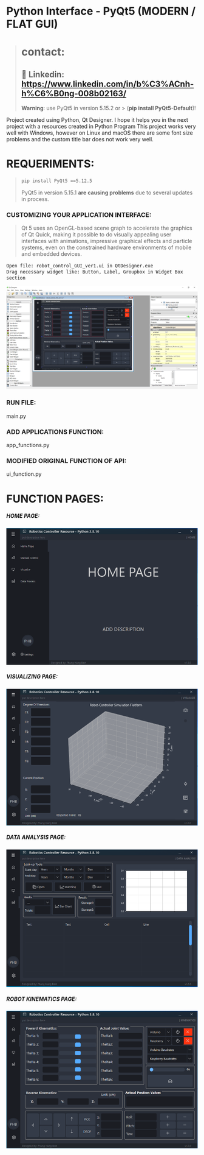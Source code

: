 # Python Interface  - PyQt5 (MODERN / FLAT GUI)
> # contact:
> ## 🔗 Linkedin: https://www.linkedin.com/in/b%C3%ACnh-h%C6%B0ng-008b02163/
> **Warning**: use PyQt5 in version 5.15.2 or > (**pip install PyQt5-Default**)!


Project created using Python, Qt Designer.
I hope it helps you in the next project with a resources created in Python Program
This project works very well with Windows, however on Linux and macOS there are some font size problems and the custom title bar does not work very well.
# REQUERIMENTS:
> ```sh
> pip install PyQt5 ==5.12.5
> ```
> PyQt5 in version 5.15.1 **are causing problems** due to several updates in process.
>
### CUSTOMIZING YOUR APPLICATION INTERFACE:
>Qt 5 uses an OpenGL-based scene graph to accelerate the graphics of Qt Quick, making it possible to do visually appealing user interfaces with animations, impressive graphical effects and particle systems, even on the constrained hardware environments of mobile and embedded devices.

    Open file: robot_control_GUI_ver1.ui in QtDesigner.exe
    Drag necessary widget like: Button, Label, Groupbox in Widget Box section

![image_1](https://github.com/leonardin999/GUI-Default-Resources/blob/master/Designed.PNG?raw=true)
### RUN FILE:
main.py
### ADD APPLICATIONS FUNCTION:
app_functions.py
### MODIFIED ORIGINAL FUNCTION OF API:
ui_function.py

# FUNCTION PAGES:
##### HOME PAGE:
![image_2](https://github.com/leonardin999/GUI-Default-Resources/blob/master/home.PNG?raw=true)
##### VISUALIZING PAGE:
![image_3](https://github.com/leonardin999/GUI-Default-Resources/blob/master/Visualize.PNG?raw=true)
##### DATA ANALYSIS PAGE:
![image_4](https://github.com/leonardin999/GUI-Default-Resources/blob/master/data_table.PNG?raw=true)
##### ROBOT KINEMATICS PAGE:
![image_5](https://github.com/leonardin999/GUI-Default-Resources/blob/master/mauual.PNG?raw=true)